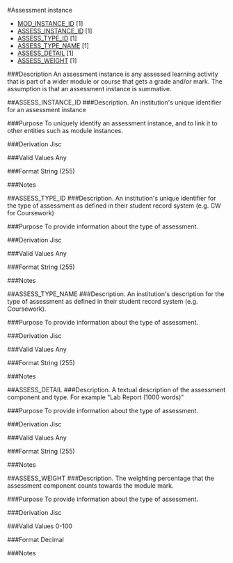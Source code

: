 #Assessment instance
* [MOD_INSTANCE_ID](module_instance.md#mod_instance_id) [1]
* [ASSESS_INSTANCE_ID](#assess_instance_id) [1]
* [ASSESS_TYPE_ID](#assess_type_id) [1]
* [ASSESS_TYPE_NAME](#assess_type_name) [1]
* [ASSESS_DETAIL](#assess_detail) [1]
* [ASSESS_WEIGHT](#assess_weight) [1]

###Description
An assessment instance is any assessed learning activity that is part of a wider module or course that gets a grade and/or mark. The assumption is that an assessment instance is summative.

##ASSESS_INSTANCE_ID
###Description.
An institution's unique identifier for an assessment instance

###Purpose
To uniquely identify an assessment instance, and to link it to other entities such as module instances.

###Derivation
Jisc

###Valid Values
Any

###Format
String (255)

###Notes


##ASSESS_TYPE_ID
###Description.
An institution's unique identifier for the type of assessment as defined in their student record system (e.g. CW for Coursework)

###Purpose
To provide information about the type of assessment.

###Derivation
Jisc

###Valid Values
Any

###Format
String (255)

###Notes


##ASSESS_TYPE_NAME
###Description.
An institution's description for the type of assessment as defined in their student record system (e.g. Coursework).

###Purpose
To provide information about the type of assessment.

###Derivation
Jisc

###Valid Values
Any

###Format
String (255)

###Notes


##ASSESS_DETAIL
###Description.
A textual description of the assessment component and type. For example "Lab Report (1000 words)"

###Purpose
To provide information about the type of assessment.

###Derivation
Jisc

###Valid Values
Any

###Format
String (255)

###Notes

##ASSESS_WEIGHT
###Description.
The weighting percentage that the assessment component counts towards the module mark.

###Purpose
To provide information about the type of assessment.

###Derivation
Jisc

###Valid Values
0-100

###Format
Decimal

###Notes
